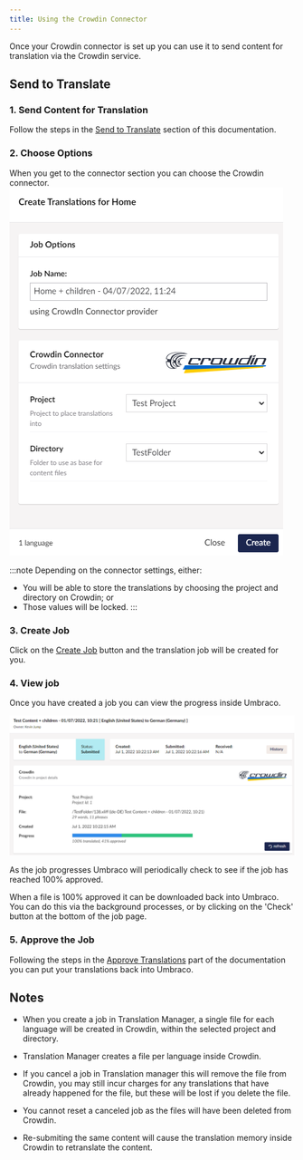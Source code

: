 ```yaml
---
title: Using the Crowdin Connector
---
```


Once your Crowdin connector is set up you can use it to send content for translation via the Crowdin service.

## Send to Translate
### 1. Send Content for Translation
 Follow the steps in the [Send to Translate](../../../getstarted/send) section of this documentation.

### 2. Choose Options
When you get to the connector section you can choose the Crowdin connector.
![](tm_send_options.png)

:::note
Depending on the connector settings, either: 

* You will be able to store the translations by choosing the project and directory on Crowdin; or
* Those values will be locked.
:::

### 3. Create Job

Click on the [Create Job](../../../getStarted/job) button and the translation job will be created for you.

### 4. View job 
Once you have created a job you can view the progress inside Umbraco.

![](tm_send_job.png)

As the job progresses Umbraco will periodically check to see if the job has reached 100% approved. 

When a file is 100% approved it can be downloaded back into Umbraco. You can do this via the background processes, or by clicking on the 'Check' button at the bottom of the job page. 

### 5. Approve the Job

Following the steps in the [Approve Translations](../../../userGuide/approve) part of the documentation you can put your translations back into Umbraco. 


## Notes 

- When you create a job in Translation Manager, a single file for each language will be created in Crowdin, within the selected project and directory. 

- Translation Manager creates a file per language inside Crowdin. 

- If you cancel a job in Translation manager this will remove the file from Crowdin, you may still incur charges for any translations that have already happened for the file, but these will be lost if you delete the file. 

- You cannot reset a canceled job as the files will have been deleted from Crowdin. 

- Re-submiting the same content will cause the translation memory inside Crowdin to retranslate the content.



